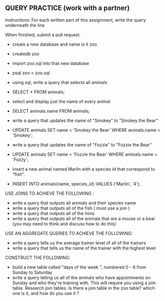 ## QUERY PRACTICE (work with a partner)

Instructions:
For each written part of this assignment, write the query underneath the line

When finished, submit a pull request.

* create a new database and name is it zoo
- createdb zoo
* import zoo.sql into that new database
- psql zoo < zoo.sql
* using sql, write a query that selects all animals
- SELECT * FROM animals;
* select and display just the name of every animal
- SELECT animals.name FROM animals;   
* write a query that updates the name of "Smokey" to "Smokey the Bear"
- UPDATE animals SET name = 'Smokey the Bear' WHERE animals.name = 'Smokey';
* write a query that updates the name of "Fozzie" to "Fozzie the Bear"
- UPDATE animals SET name = 'Fozzie the Bear' WHERE animals.name = 'Fozzy';
* insert a new animal named Marlin with a species id that correspond to "fish".
- INSERT INTO animals(name, species_id) VALUES ('Marlin', '4');

USE JOINS TO ACHIEVE THE FOLLOWING :

* write a query that outputs all animals and their species name
* write a query that outputs all of the fish ( must use a join )
* write a query that outputs all of the lions
* write a query that outputs all of the animals that are a mouse or a bear (you may need to think and discuss how to do this)

USE AN AGGREGATE QUERIES TO ACHIEVE THE FOLLOWING:

* write a query tells us the average trainer level of all of the trainers
* write a query that tells us the name of the trainer with the highest level

CONSTRUCT THE FOLLOWING:

* build a new table called "days of the week ", numbered 0 - 6 from Sunday to Saturday
* write a query telling us all of the animals who have appointments on Sunday and who they're training with. This will require you using a join table.  Research join tables.  Is there a join table in the zoo table? which one is it, and how do you use it ?
